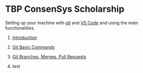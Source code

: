 # TBP ConsenSys Scholarship

Setting up your machine with [git](https://github.com/git-guides/install-git) and [VS Code](https://code.visualstudio.com/docs/setup/setup-overview) and using the main functionalities.

1. [Introduction](./tutorials/0-setting-up-project.md)

2. [Git Basic Commands](./tutorials/1-git-hub-basics.md)

3. [Git Branches, Merges, Pull Requests](./tutorials/1-git-hub-branches.md)

4. test 